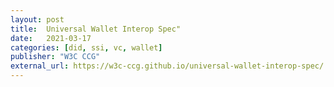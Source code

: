 ```yaml
---
layout: post
title:  Universal Wallet Interop Spec"
date:   2021-03-17
categories: [did, ssi, vc, wallet]
publisher: "W3C CCG"
external_url: https://w3c-ccg.github.io/universal-wallet-interop-spec/
---
```

